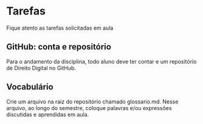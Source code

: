 # Tarefas
Fique atento as tarefas solicitadas em aula

## GitHub: conta e repositório
Para o andamento da disciplina, todo aluno deve ter contar e um repositório de Direito Digital no GitHub.

## Vocabulário
Crie um arquivo na raiz do repositório chamado glossario.md. Nesse arquivo, ao longo do semestre, coloque palavras e/ou expressões discutidas e aprendidas em aula.


